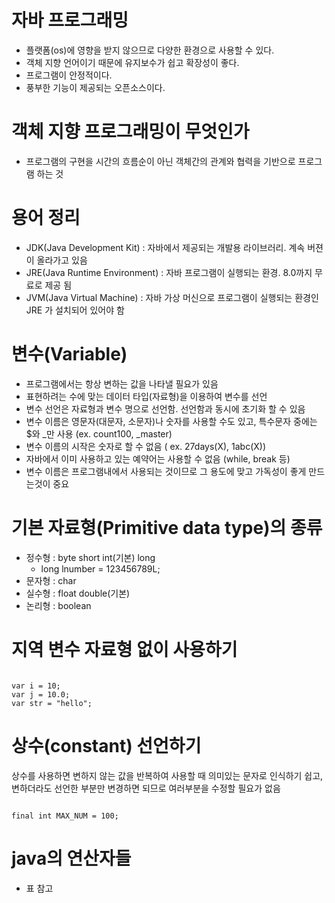 # 자바 프로그래밍

- 플랫폼(os)에 영향을 받지 않으므로 다양한 환경으로 사용할 수 있다.
- 객체 지향 언어이기 때문에 유지보수가 쉽고 확장성이 좋다.
- 프로그램이 안정적이다.
- 풍부한 기능이 제공되는 오픈소스이다.

# 객체 지향 프로그래밍이 무엇인가

- 프로그램의 구현을 시간의 흐름순이 아닌 객체간의 관계와 협력을 기반으로 프로그램 하는 것

# 용어 정리

- JDK(Java Development Kit) : 자바에서 제공되는 개발용 라이브러리. 계속 버젼이 올라가고 있음
- JRE(Java Runtime Environment) : 자바 프로그램이 실행되는 환경. 8.0까지 무료로 제공 됨
- JVM(Java Virtual Machine) : 자바 가상 머신으로 프로그램이 실행되는 환경인 JRE 가 설치되어 있어야 함

# 변수(Variable)

- 프로그램에서는 항상 변하는 값을 나타낼 필요가 있음
- 표현하려는 수에 맞는 데이터 타입(자료형)을 이용하여 변수를 선언
- 변수 선언은 자료형과 변수 명으로 선언함. 선언함과 동시에 초기화 할 수 있음
- 변수 이름은 영문자(대문자, 소문자)나 숫자를 사용할 수도 있고, 특수문자 중에는 $와 _만 사용 (ex. count100, _master)
- 변수 이름의 시작은 숫자로 할 수 없음 ( ex. 27days(X), 1abc(X))
- 자바에서 이미 사용하고 있는 예약어는 사용할 수 없음 (while, break 등)
- 변수 이름은 프로그램내에서 사용되는 것이므로 그 용도에 맞고 가독성이 좋게 만드는것이 중요

# 기본 자료형(Primitive data type)의 종류

- 정수형 : byte short int(기본) long
    - long lnumber = 123456789L;
- 문자형 : char
- 실수형 : float double(기본)
- 논리형 : boolean

# 지역 변수 자료형 없이 사용하기

```shell

var i = 10;
var j = 10.0;
var str = "hello";

```

# 상수(constant) 선언하기

상수를 사용하면 변하지 않는 값을 반복하여 사용할 때 의미있는 문자로 인식하기 쉽고, 변하더라도 선언한 부분만 변경하면 되므로 여러부분을 수정할 필요가 없음

```shell

final int MAX_NUM = 100;

```

# java의 연산자들

- 표 참고
